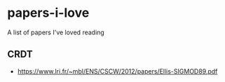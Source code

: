 # papers-i-love
A list of papers I've loved reading


## CRDT
- https://www.lri.fr/~mbl/ENS/CSCW/2012/papers/Ellis-SIGMOD89.pdf
